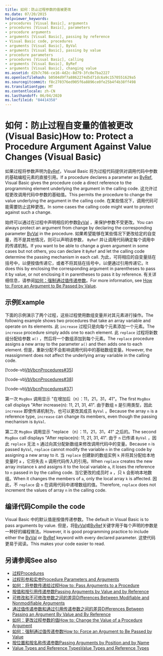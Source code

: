 ```yaml
---
title: 如何：防止过程参数的值被更改
ms.date: 07/20/2015
helpviewer_keywords:
- procedures [Visual Basic], arguments
- procedures [Visual Basic], parameters
- procedure arguments
- arguments [Visual Basic], passing by reference
- Visual Basic code, procedures
- arguments [Visual Basic], ByVal
- arguments [Visual Basic], passing by value
- procedure parameters
- procedures [Visual Basic], calling
- arguments [Visual Basic], ByRef
- arguments [Visual Basic], changing value
ms.assetid: d2b7c766-ce16-4d2c-8d79-3fc0e7ba2227
ms.openlocfilehash: b0504d9f7a8862274d5d71dc6a9c1570551629a5
ms.sourcegitcommit: f8c270376ed905f6a8896ce0fe25b4f4b38ff498
ms.translationtype: MT
ms.contentlocale: zh-CN
ms.lasthandoff: 06/04/2020
ms.locfileid: "84414358"
---
```

# <a name="how-to-protect-a-procedure-argument-against-value-changes-visual-basic"></a><span data-ttu-id="976e0-102">如何：防止过程自变量的值被更改 (Visual Basic)</span><span class="sxs-lookup"><span data-stu-id="976e0-102">How to: Protect a Procedure Argument Against Value Changes (Visual Basic)</span></span>
<span data-ttu-id="976e0-103">如果过程将参数声明为[ByRef](../../../language-reference/modifiers/byref.md)，Visual Basic 将为过程代码提供对调用代码中参数的基础编程元素的直接引用。</span><span class="sxs-lookup"><span data-stu-id="976e0-103">If a procedure declares a parameter as [ByRef](../../../language-reference/modifiers/byref.md), Visual Basic gives the procedure code a direct reference to the programming element underlying the argument in the calling code.</span></span> <span data-ttu-id="976e0-104">这允许过程更改调用代码中参数的基础值。</span><span class="sxs-lookup"><span data-stu-id="976e0-104">This permits the procedure to change the value underlying the argument in the calling code.</span></span> <span data-ttu-id="976e0-105">在某些情况下，调用代码可能需要防止这种更改。</span><span class="sxs-lookup"><span data-stu-id="976e0-105">In some cases the calling code might want to protect against such a change.</span></span>  
  
 <span data-ttu-id="976e0-106">始终可以通过在过程中声明相应的参数[ByVal](../../../language-reference/modifiers/byval.md) ，来保护参数不受更改。</span><span class="sxs-lookup"><span data-stu-id="976e0-106">You can always protect an argument from change by declaring the corresponding parameter [ByVal](../../../language-reference/modifiers/byval.md) in the procedure.</span></span> <span data-ttu-id="976e0-107">如果希望能够在某些情况下更改给定的自变量，而不是其他情况，则可以声明该参数， `ByRef` 并让调用代码确定每个调用中的传递机制。</span><span class="sxs-lookup"><span data-stu-id="976e0-107">If you want to be able to change a given argument in some cases but not others, you can declare it `ByRef` and let the calling code determine the passing mechanism in each call.</span></span> <span data-ttu-id="976e0-108">为此，可将相应的自变量括在括号中，以便按值传递它，或者不将其括在括号中，以便通过引用传递它。</span><span class="sxs-lookup"><span data-stu-id="976e0-108">It does this by enclosing the corresponding argument in parentheses to pass it by value, or not enclosing it in parentheses to pass it by reference.</span></span> <span data-ttu-id="976e0-109">有关详细信息，请参阅[如何：强制通过值传递参数](./how-to-force-an-argument-to-be-passed-by-value.md)。</span><span class="sxs-lookup"><span data-stu-id="976e0-109">For more information, see [How to: Force an Argument to Be Passed by Value](./how-to-force-an-argument-to-be-passed-by-value.md).</span></span>  
  
## <a name="example"></a><span data-ttu-id="976e0-110">示例</span><span class="sxs-lookup"><span data-stu-id="976e0-110">Example</span></span>  
 <span data-ttu-id="976e0-111">下面的示例演示了两个过程，这些过程使用数组变量并对其元素进行操作。</span><span class="sxs-lookup"><span data-stu-id="976e0-111">The following example shows two procedures that take an array variable and operate on its elements.</span></span> <span data-ttu-id="976e0-112">此 `increase` 过程只是向每个元素添加一个元素。</span><span class="sxs-lookup"><span data-stu-id="976e0-112">The `increase` procedure simply adds one to each element.</span></span> <span data-ttu-id="976e0-113">此 `replace` 过程将新数组分配给参数 `a()` ，然后将一个数组添加到每个元素。</span><span class="sxs-lookup"><span data-stu-id="976e0-113">The `replace` procedure assigns a new array to the parameter `a()` and then adds one to each element.</span></span> <span data-ttu-id="976e0-114">但是，重新分配不会影响调用代码中的基础数组变量。</span><span class="sxs-lookup"><span data-stu-id="976e0-114">However, the reassignment does not affect the underlying array variable in the calling code.</span></span>  
  
 [!code-vb[VbVbcnProcedures#35](~/samples/snippets/visualbasic/VS_Snippets_VBCSharp/VbVbcnProcedures/VB/Class1.vb#35)]  
  
 [!code-vb[VbVbcnProcedures#38](~/samples/snippets/visualbasic/VS_Snippets_VBCSharp/VbVbcnProcedures/VB/Class1.vb#38)]  
  
 [!code-vb[VbVbcnProcedures#37](~/samples/snippets/visualbasic/VS_Snippets_VBCSharp/VbVbcnProcedures/VB/Class1.vb#37)]  
  
 <span data-ttu-id="976e0-115">第一次 `MsgBox` 调用显示 "在增加后（n）：11，21，31，41"。</span><span class="sxs-lookup"><span data-stu-id="976e0-115">The first `MsgBox` call displays "After increase(n): 11, 21, 31, 41".</span></span> <span data-ttu-id="976e0-116">由于数组 `n` 是引用类型，因此 `increase` 即使传递机制为，也可以更改其成员 `ByVal` 。</span><span class="sxs-lookup"><span data-stu-id="976e0-116">Because the array `n` is a reference type, `increase` can change its members, even though the passing mechanism is `ByVal`.</span></span>  
  
 <span data-ttu-id="976e0-117">第二次 `MsgBox` 调用显示 "replace （n）：11，21，31，41" 之后的。</span><span class="sxs-lookup"><span data-stu-id="976e0-117">The second `MsgBox` call displays "After replace(n): 11, 21, 31, 41".</span></span> <span data-ttu-id="976e0-118">由于 `n` 已传递 `ByVal` ，因此 `replace` 无法 `n` 通过向其分配新数组来修改调用代码中的变量。</span><span class="sxs-lookup"><span data-stu-id="976e0-118">Because `n` is passed `ByVal`, `replace` cannot modify the variable `n` in the calling code by assigning a new array to it.</span></span> <span data-ttu-id="976e0-119">当 `replace` 创建新的数组实例 `k` 并将其分配给本地变量时 `a` ，它将失去 `n` 调用代码传入的引用。</span><span class="sxs-lookup"><span data-stu-id="976e0-119">When `replace` creates the new array instance `k` and assigns it to the local variable `a`, it loses the reference to `n` passed in by the calling code.</span></span> <span data-ttu-id="976e0-120">当它更改的成员时 `a` ，只 `k` 会影响本地数组。</span><span class="sxs-lookup"><span data-stu-id="976e0-120">When it changes the members of `a`, only the local array `k` is affected.</span></span> <span data-ttu-id="976e0-121">因此，不 `replace` 会 `n` 在调用代码中递增数组的值。</span><span class="sxs-lookup"><span data-stu-id="976e0-121">Therefore, `replace` does not increment the values of array `n` in the calling code.</span></span>  
  
## <a name="compile-the-code"></a><span data-ttu-id="976e0-122">编译代码</span><span class="sxs-lookup"><span data-stu-id="976e0-122">Compile the code</span></span>  
 <span data-ttu-id="976e0-123">Visual Basic 中的默认值是按值传递参数。</span><span class="sxs-lookup"><span data-stu-id="976e0-123">The default in Visual Basic is to pass arguments by value.</span></span> <span data-ttu-id="976e0-124">但是，将[ByVal](../../../language-reference/modifiers/byval.md)或[ByRef](../../../language-reference/modifiers/byref.md)关键字用于每个声明的参数是一种好的编程做法。</span><span class="sxs-lookup"><span data-stu-id="976e0-124">However, it is good programming practice to include either the [ByVal](../../../language-reference/modifiers/byval.md) or [ByRef](../../../language-reference/modifiers/byref.md) keyword with every declared parameter.</span></span> <span data-ttu-id="976e0-125">这使代码更易于阅读。</span><span class="sxs-lookup"><span data-stu-id="976e0-125">This makes your code easier to read.</span></span>  
  
## <a name="see-also"></a><span data-ttu-id="976e0-126">另请参阅</span><span class="sxs-lookup"><span data-stu-id="976e0-126">See also</span></span>

- [<span data-ttu-id="976e0-127">过程</span><span class="sxs-lookup"><span data-stu-id="976e0-127">Procedures</span></span>](./index.md)
- [<span data-ttu-id="976e0-128">过程形参和实参</span><span class="sxs-lookup"><span data-stu-id="976e0-128">Procedure Parameters and Arguments</span></span>](./procedure-parameters-and-arguments.md)
- [<span data-ttu-id="976e0-129">如何：将参数传递给过程</span><span class="sxs-lookup"><span data-stu-id="976e0-129">How to: Pass Arguments to a Procedure</span></span>](./how-to-pass-arguments-to-a-procedure.md)
- [<span data-ttu-id="976e0-130">按值和按引用传递参数</span><span class="sxs-lookup"><span data-stu-id="976e0-130">Passing Arguments by Value and by Reference</span></span>](./passing-arguments-by-value-and-by-reference.md)
- [<span data-ttu-id="976e0-131">可修改和不可修改参数之间的差异</span><span class="sxs-lookup"><span data-stu-id="976e0-131">Differences Between Modifiable and Nonmodifiable Arguments</span></span>](./differences-between-modifiable-and-nonmodifiable-arguments.md)
- [<span data-ttu-id="976e0-132">通过值传递参数和通过引用传递参数之间的差异</span><span class="sxs-lookup"><span data-stu-id="976e0-132">Differences Between Passing an Argument By Value and By Reference</span></span>](./differences-between-passing-an-argument-by-value-and-by-reference.md)
- [<span data-ttu-id="976e0-133">如何：更改过程参数的值</span><span class="sxs-lookup"><span data-stu-id="976e0-133">How to: Change the Value of a Procedure Argument</span></span>](./how-to-change-the-value-of-a-procedure-argument.md)
- [<span data-ttu-id="976e0-134">如何：强制通过值传递参数</span><span class="sxs-lookup"><span data-stu-id="976e0-134">How to: Force an Argument to Be Passed by Value</span></span>](./how-to-force-an-argument-to-be-passed-by-value.md)
- [<span data-ttu-id="976e0-135">按位置和按名称传递参数</span><span class="sxs-lookup"><span data-stu-id="976e0-135">Passing Arguments by Position and by Name</span></span>](./passing-arguments-by-position-and-by-name.md)
- [<span data-ttu-id="976e0-136">Value Types and Reference Types</span><span class="sxs-lookup"><span data-stu-id="976e0-136">Value Types and Reference Types</span></span>](../data-types/value-types-and-reference-types.md)
